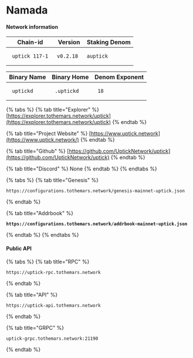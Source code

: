 # Namada

#### Network information

| Chain-id                                | Version                           | Staking Denom                    |
| --------------------------------------- | --------------------------------- | -------------------------------- |
| <pre><code> uptick_117-1  </code></pre> | <pre><code>v0.2.18  </code></pre> | <pre><code>auptick </code></pre> |

| Binary Name                       | Binary Home                        | Denom Exponent               |
| --------------------------------- | ---------------------------------- | ---------------------------- |
| <pre><code> uptickd </code></pre> | <pre><code> .uptickd </code></pre> | <pre><code> 18 </code></pre> |

{% tabs %}
{% tab title="Explorer" %}
[https://explorer.tothemars.network/uptick](https://explorer.tothemars.network/uptick)
{% endtab %}

{% tab title="Project Website" %}
[https://www.uptick.network](https://www.uptick.network/)
{% endtab %}

{% tab title="Github" %}
[https://github.com/UptickNetwork/uptick](https://github.com/UptickNetwork/uptick)
{% endtab %}

{% tab title="Discord" %}
None
{% endtab %}
{% endtabs %}

{% tabs %}
{% tab title="Genesis" %}
```
https://configurations.tothemars.network/genesis-mainnet-uptick.json
```
{% endtab %}

{% tab title="Addrbook" %}
<pre><code><strong>https://configurations.tothemars.network/addrbook-mainnet-uptick.json
</strong></code></pre>
{% endtab %}
{% endtabs %}

#### Public API

{% tabs %}
{% tab title="RPC" %}
```
https://uptick-rpc.tothemars.network
```
{% endtab %}

{% tab title="API" %}
```
https://uptick-api.tothemars.network
```
{% endtab %}

{% tab title="GRPC" %}
```
uptick-grpc.tothemars.network:21190
```
{% endtab %}
